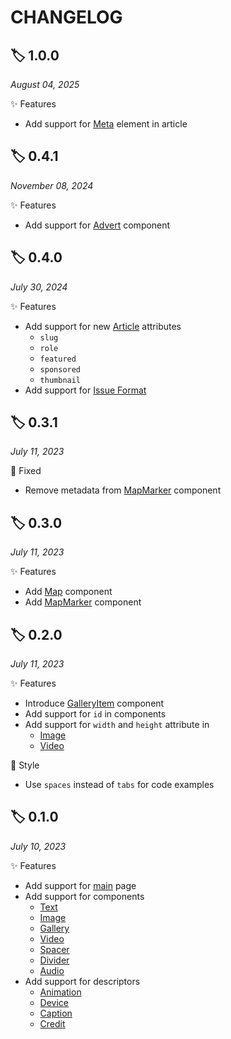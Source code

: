 # CHANGELOG

## 🏷️ 1.0.0

_August 04, 2025_

✨ Features

- Add support for [Meta](./article/Meta.md) element in article

## 🏷️ 0.4.1

_November 08, 2024_

✨ Features

- Add support for [Advert](./components/Advert.md) component

## 🏷️ 0.4.0

_July 30, 2024_

✨ Features

- Add support for new [Article](./Article.md) attributes
  - `slug`
  - `role`
  - `featured`
  - `sponsored`
  - `thumbnail`
- Add support for [Issue Format](./Issue.md)

## 🏷️ 0.3.1

_July 11, 2023_

🐛 Fixed

- Remove metadata from [MapMarker](./components/map/MapMarker.md) component

## 🏷️ 0.3.0

_July 11, 2023_

✨ Features

- Add [Map](./components/Map.md) component
- Add [MapMarker](./components/map/MapMarker.md) component


## 🏷️ 0.2.0

_July 11, 2023_

✨ Features

- Introduce [GalleryItem](./components/gallery/GalleryItem.md) component
- Add support for `id` in components
- Add support for `width` and `height` attribute in
  - [Image](./components/Image.md)
  - [Video](./components/Video.md)

🎨 Style
  
- Use `spaces` instead of `tabs` for code examples

## 🏷️ 0.1.0

_July 10, 2023_

✨ Features

- Add support for [main](./README.md) page
- Add support for components
  - [Text](./components/Text.md)
  - [Image](./components/Image.md)
  - [Gallery](./components/Gallery.md)
  - [Video](./components/Video.md)
  - [Spacer](./components/Spacer.md)
  - [Divider](./components/Divider.md)
  - [Audio](./components/Audio.md)
- Add support for descriptors
  - [Animation](./format/AnimationDescriptor.md)
  - [Device](./format/DeviceDescriptor.md)
  - [Caption](./format/CaptionDescriptor.md)
  - [Credit](./format/CreditDescriptor.md)